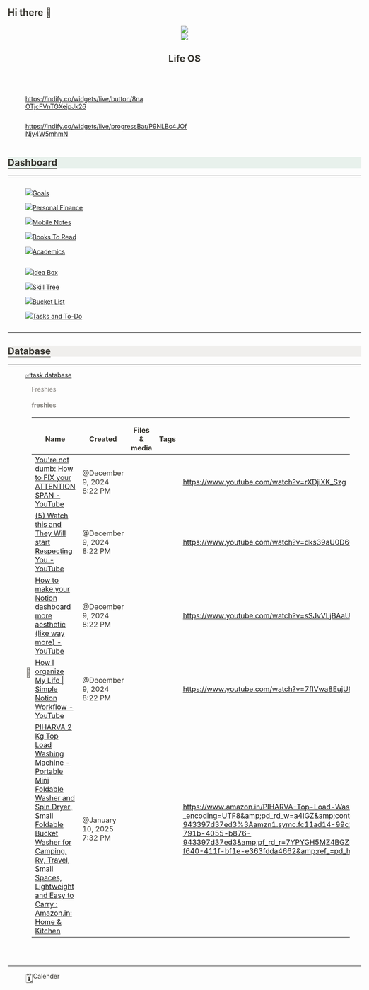 ## Hi there 👋
<html><head><meta http-equiv="Content-Type" content="text/html; charset=utf-8"/><title>Life OS</title><style>
/* cspell:disable-file */
/* webkit printing magic: print all background colors */
html {
	-webkit-print-color-adjust: exact;
}
* {
	box-sizing: border-box;
	-webkit-print-color-adjust: exact;
}

html,
body {
	margin: 0;
	padding: 0;
}
@media only screen {
	body {
		margin: 2em auto;
		max-width: 900px;
		color: rgb(55, 53, 47);
	}
}

body {
	line-height: 1.5;
	white-space: pre-wrap;
}

a,
a.visited {
	color: inherit;
	text-decoration: underline;
}

.pdf-relative-link-path {
	font-size: 80%;
	color: #444;
}

h1,
h2,
h3 {
	letter-spacing: -0.01em;
	line-height: 1.2;
	font-weight: 600;
	margin-bottom: 0;
}

.page-title {
	font-size: 2.5rem;
	font-weight: 700;
	margin-top: 0;
	margin-bottom: 0.75em;
}

h1 {
	font-size: 1.875rem;
	margin-top: 1.875rem;
}

h2 {
	font-size: 1.5rem;
	margin-top: 1.5rem;
}

h3 {
	font-size: 1.25rem;
	margin-top: 1.25rem;
}

.source {
	border: 1px solid #ddd;
	border-radius: 3px;
	padding: 1.5em;
	word-break: break-all;
}

.callout {
	border-radius: 10px;
	padding: 1rem;
}

figure {
	margin: 1.25em 0;
	page-break-inside: avoid;
}

figcaption {
	opacity: 0.5;
	font-size: 85%;
	margin-top: 0.5em;
}

mark {
	background-color: transparent;
}

.indented {
	padding-left: 1.5em;
}

hr {
	background: transparent;
	display: block;
	width: 100%;
	height: 1px;
	visibility: visible;
	border: none;
	border-bottom: 1px solid rgba(55, 53, 47, 0.09);
}

img {
	max-width: 100%;
}

@media only print {
	img {
		max-height: 100vh;
		object-fit: contain;
	}
}

@page {
	margin: 1in;
}

.collection-content {
	font-size: 0.875rem;
}

.collection-content td {
	white-space: pre-wrap;
	word-break: break-word;
}

.column-list {
	display: flex;
	justify-content: space-between;
}

.column {
	padding: 0 1em;
}

.column:first-child {
	padding-left: 0;
}

.column:last-child {
	padding-right: 0;
}

.table_of_contents-item {
	display: block;
	font-size: 0.875rem;
	line-height: 1.3;
	padding: 0.125rem;
}

.table_of_contents-indent-1 {
	margin-left: 1.5rem;
}

.table_of_contents-indent-2 {
	margin-left: 3rem;
}

.table_of_contents-indent-3 {
	margin-left: 4.5rem;
}

.table_of_contents-link {
	text-decoration: none;
	opacity: 0.7;
	border-bottom: 1px solid rgba(55, 53, 47, 0.18);
}

table,
th,
td {
	border: 1px solid rgba(55, 53, 47, 0.09);
	border-collapse: collapse;
}

table {
	border-left: none;
	border-right: none;
}

th,
td {
	font-weight: normal;
	padding: 0.25em 0.5em;
	line-height: 1.5;
	min-height: 1.5em;
	text-align: left;
}

th {
	color: rgba(55, 53, 47, 0.6);
}

ol,
ul {
	margin: 0;
	margin-block-start: 0.6em;
	margin-block-end: 0.6em;
}

li > ol:first-child,
li > ul:first-child {
	margin-block-start: 0.6em;
}

ul > li {
	list-style: disc;
}

ul.to-do-list {
	padding-inline-start: 0;
}

ul.to-do-list > li {
	list-style: none;
}

.to-do-children-checked {
	text-decoration: line-through;
	opacity: 0.375;
}

ul.toggle > li {
	list-style: none;
}

ul {
	padding-inline-start: 1.7em;
}

ul > li {
	padding-left: 0.1em;
}

ol {
	padding-inline-start: 1.6em;
}

ol > li {
	padding-left: 0.2em;
}

.mono ol {
	padding-inline-start: 2em;
}

.mono ol > li {
	text-indent: -0.4em;
}

.toggle {
	padding-inline-start: 0em;
	list-style-type: none;
}

/* Indent toggle children */
.toggle > li > details {
	padding-left: 1.7em;
}

.toggle > li > details > summary {
	margin-left: -1.1em;
}

.selected-value {
	display: inline-block;
	padding: 0 0.5em;
	background: rgba(206, 205, 202, 0.5);
	border-radius: 3px;
	margin-right: 0.5em;
	margin-top: 0.3em;
	margin-bottom: 0.3em;
	white-space: nowrap;
}

.collection-title {
	display: inline-block;
	margin-right: 1em;
}

.page-description {
	margin-bottom: 2em;
}

.simple-table {
	margin-top: 1em;
	font-size: 0.875rem;
	empty-cells: show;
}
.simple-table td {
	height: 29px;
	min-width: 120px;
}

.simple-table th {
	height: 29px;
	min-width: 120px;
}

.simple-table-header-color {
	background: rgb(247, 246, 243);
	color: black;
}
.simple-table-header {
	font-weight: 500;
}

time {
	opacity: 0.5;
}

.icon {
	display: inline-flex;
	align-items: center;
	justify-content: center;
	max-width: 1.2em;
	max-height: 1.2em;
	text-decoration: none;
	margin-right: 0.5em;
}

img.icon {
	border-radius: 3px;
}

.callout img.notion-static-icon {
	width: 1em;
	height: 1em;
}

.user-icon {
	width: 1.5em;
	height: 1.5em;
	border-radius: 100%;
	margin-right: 0.5rem;
}

.user-icon-inner {
	font-size: 0.8em;
}

.text-icon {
	border: 1px solid #000;
	text-align: center;
}

.page-cover-image {
	display: block;
	object-fit: cover;
	width: 100%;
	max-height: 30vh;
}

.page-header-icon {
	font-size: 3rem;
	margin-bottom: 1rem;
}

.page-header-icon-with-cover {
	margin-top: -0.72em;
	margin-left: 0.07em;
}

.page-header-icon img {
	border-radius: 3px;
}

.link-to-page {
	margin: 1em 0;
	padding: 0;
	border: none;
	font-weight: 500;
}

p > .user {
	opacity: 0.5;
}

td > .user,
td > time {
	white-space: nowrap;
}

input[type="checkbox"] {
	transform: scale(1.5);
	margin-right: 0.6em;
	vertical-align: middle;
}

p {
	margin-top: 0.5em;
	margin-bottom: 0.5em;
}

.image {
	border: none;
	margin: 1.5em 0;
	padding: 0;
	border-radius: 0;
	text-align: center;
}

.code,
code {
	background: rgba(135, 131, 120, 0.15);
	border-radius: 3px;
	padding: 0.2em 0.4em;
	border-radius: 3px;
	font-size: 85%;
	tab-size: 2;
}

code {
	color: #eb5757;
}

.code {
	padding: 1.5em 1em;
}

.code-wrap {
	white-space: pre-wrap;
	word-break: break-all;
}

.code > code {
	background: none;
	padding: 0;
	font-size: 100%;
	color: inherit;
}

blockquote {
	font-size: 1em;
	margin: 1em 0;
	padding-left: 1em;
	border-left: 3px solid rgb(55, 53, 47);
}

blockquote.quote-large {
	font-size: 1.25em;
}

.bookmark {
	text-decoration: none;
	max-height: 8em;
	padding: 0;
	display: flex;
	width: 100%;
	align-items: stretch;
}

.bookmark-title {
	font-size: 0.85em;
	overflow: hidden;
	text-overflow: ellipsis;
	height: 1.75em;
	white-space: nowrap;
}

.bookmark-text {
	display: flex;
	flex-direction: column;
}

.bookmark-info {
	flex: 4 1 180px;
	padding: 12px 14px 14px;
	display: flex;
	flex-direction: column;
	justify-content: space-between;
}

.bookmark-image {
	width: 33%;
	flex: 1 1 180px;
	display: block;
	position: relative;
	object-fit: cover;
	border-radius: 1px;
}

.bookmark-description {
	color: rgba(55, 53, 47, 0.6);
	font-size: 0.75em;
	overflow: hidden;
	max-height: 4.5em;
	word-break: break-word;
}

.bookmark-href {
	font-size: 0.75em;
	margin-top: 0.25em;
}

.sans { font-family: ui-sans-serif, -apple-system, BlinkMacSystemFont, "Segoe UI Variable Display", "Segoe UI", Helvetica, "Apple Color Emoji", Arial, sans-serif, "Segoe UI Emoji", "Segoe UI Symbol"; }
.code { font-family: "SFMono-Regular", Menlo, Consolas, "PT Mono", "Liberation Mono", Courier, monospace; }
.serif { font-family: Lyon-Text, Georgia, ui-serif, serif; }
.mono { font-family: iawriter-mono, Nitti, Menlo, Courier, monospace; }
.pdf .sans { font-family: Inter, ui-sans-serif, -apple-system, BlinkMacSystemFont, "Segoe UI Variable Display", "Segoe UI", Helvetica, "Apple Color Emoji", Arial, sans-serif, "Segoe UI Emoji", "Segoe UI Symbol", 'Twemoji', 'Noto Color Emoji', 'Noto Sans CJK JP'; }
.pdf:lang(zh-CN) .sans { font-family: Inter, ui-sans-serif, -apple-system, BlinkMacSystemFont, "Segoe UI Variable Display", "Segoe UI", Helvetica, "Apple Color Emoji", Arial, sans-serif, "Segoe UI Emoji", "Segoe UI Symbol", 'Twemoji', 'Noto Color Emoji', 'Noto Sans CJK SC'; }
.pdf:lang(zh-TW) .sans { font-family: Inter, ui-sans-serif, -apple-system, BlinkMacSystemFont, "Segoe UI Variable Display", "Segoe UI", Helvetica, "Apple Color Emoji", Arial, sans-serif, "Segoe UI Emoji", "Segoe UI Symbol", 'Twemoji', 'Noto Color Emoji', 'Noto Sans CJK TC'; }
.pdf:lang(ko-KR) .sans { font-family: Inter, ui-sans-serif, -apple-system, BlinkMacSystemFont, "Segoe UI Variable Display", "Segoe UI", Helvetica, "Apple Color Emoji", Arial, sans-serif, "Segoe UI Emoji", "Segoe UI Symbol", 'Twemoji', 'Noto Color Emoji', 'Noto Sans CJK KR'; }
.pdf .code { font-family: Source Code Pro, "SFMono-Regular", Menlo, Consolas, "PT Mono", "Liberation Mono", Courier, monospace, 'Twemoji', 'Noto Color Emoji', 'Noto Sans Mono CJK JP'; }
.pdf:lang(zh-CN) .code { font-family: Source Code Pro, "SFMono-Regular", Menlo, Consolas, "PT Mono", "Liberation Mono", Courier, monospace, 'Twemoji', 'Noto Color Emoji', 'Noto Sans Mono CJK SC'; }
.pdf:lang(zh-TW) .code { font-family: Source Code Pro, "SFMono-Regular", Menlo, Consolas, "PT Mono", "Liberation Mono", Courier, monospace, 'Twemoji', 'Noto Color Emoji', 'Noto Sans Mono CJK TC'; }
.pdf:lang(ko-KR) .code { font-family: Source Code Pro, "SFMono-Regular", Menlo, Consolas, "PT Mono", "Liberation Mono", Courier, monospace, 'Twemoji', 'Noto Color Emoji', 'Noto Sans Mono CJK KR'; }
.pdf .serif { font-family: PT Serif, Lyon-Text, Georgia, ui-serif, serif, 'Twemoji', 'Noto Color Emoji', 'Noto Serif CJK JP'; }
.pdf:lang(zh-CN) .serif { font-family: PT Serif, Lyon-Text, Georgia, ui-serif, serif, 'Twemoji', 'Noto Color Emoji', 'Noto Serif CJK SC'; }
.pdf:lang(zh-TW) .serif { font-family: PT Serif, Lyon-Text, Georgia, ui-serif, serif, 'Twemoji', 'Noto Color Emoji', 'Noto Serif CJK TC'; }
.pdf:lang(ko-KR) .serif { font-family: PT Serif, Lyon-Text, Georgia, ui-serif, serif, 'Twemoji', 'Noto Color Emoji', 'Noto Serif CJK KR'; }
.pdf .mono { font-family: PT Mono, iawriter-mono, Nitti, Menlo, Courier, monospace, 'Twemoji', 'Noto Color Emoji', 'Noto Sans Mono CJK JP'; }
.pdf:lang(zh-CN) .mono { font-family: PT Mono, iawriter-mono, Nitti, Menlo, Courier, monospace, 'Twemoji', 'Noto Color Emoji', 'Noto Sans Mono CJK SC'; }
.pdf:lang(zh-TW) .mono { font-family: PT Mono, iawriter-mono, Nitti, Menlo, Courier, monospace, 'Twemoji', 'Noto Color Emoji', 'Noto Sans Mono CJK TC'; }
.pdf:lang(ko-KR) .mono { font-family: PT Mono, iawriter-mono, Nitti, Menlo, Courier, monospace, 'Twemoji', 'Noto Color Emoji', 'Noto Sans Mono CJK KR'; }
.highlight-default {
	color: rgba(44, 44, 43, 1);
}
.highlight-gray {
	color: rgba(128, 125, 120, 1);
	fill: rgba(128, 125, 120, 1);
}
.highlight-brown {
	color: rgba(159, 118, 90, 1);
	fill: rgba(159, 118, 90, 1);
}
.highlight-orange {
	color: rgba(204, 121, 47, 1);
	fill: rgba(204, 121, 47, 1);
}
.highlight-yellow {
	color: rgba(195, 148, 67, 1);
	fill: rgba(195, 148, 67, 1);
}
.highlight-teal {
	color: rgba(80, 148, 110, 1);
	fill: rgba(80, 148, 110, 1);
}
.highlight-blue {
	color: rgba(63, 126, 190, 1);
	fill: rgba(63, 126, 190, 1);
}
.highlight-purple {
	color: rgba(154, 107, 180, 1);
	fill: rgba(154, 107, 180, 1);
}
.highlight-pink {
	color: rgba(179, 84, 136, 1);
	fill: rgba(179, 84, 136, 1);
}
.highlight-red {
	color: rgba(201, 85, 73, 1);
	fill: rgba(201, 85, 73, 1);
}
.highlight-default_background {
	color: rgba(44, 44, 43, 1);
}
.highlight-gray_background {
	background: rgba(42, 28, 0, 0.07);
}
.highlight-brown_background {
	background: rgba(139, 46, 0, 0.086);
}
.highlight-orange_background {
	background: rgba(224, 101, 1, 0.129);
}
.highlight-yellow_background {
	background: rgba(211, 168, 0, 0.137);
}
.highlight-teal_background {
	background: rgba(0, 100, 45, 0.09);
}
.highlight-blue_background {
	background: rgba(0, 111, 200, 0.09);
}
.highlight-purple_background {
	background: rgba(102, 0, 178, 0.078);
}
.highlight-pink_background {
	background: rgba(197, 0, 93, 0.086);
}
.highlight-red_background {
	background: rgba(223, 22, 0, 0.094);
}
.block-color-default {
	color: inherit;
	fill: inherit;
}
.block-color-gray {
	color: rgba(128, 125, 120, 1);
	fill: rgba(128, 125, 120, 1);
}
.block-color-brown {
	color: rgba(159, 118, 90, 1);
	fill: rgba(159, 118, 90, 1);
}
.block-color-orange {
	color: rgba(204, 121, 47, 1);
	fill: rgba(204, 121, 47, 1);
}
.block-color-yellow {
	color: rgba(195, 148, 67, 1);
	fill: rgba(195, 148, 67, 1);
}
.block-color-teal {
	color: rgba(80, 148, 110, 1);
	fill: rgba(80, 148, 110, 1);
}
.block-color-blue {
	color: rgba(63, 126, 190, 1);
	fill: rgba(63, 126, 190, 1);
}
.block-color-purple {
	color: rgba(154, 107, 180, 1);
	fill: rgba(154, 107, 180, 1);
}
.block-color-pink {
	color: rgba(179, 84, 136, 1);
	fill: rgba(179, 84, 136, 1);
}
.block-color-red {
	color: rgba(201, 85, 73, 1);
	fill: rgba(201, 85, 73, 1);
}
.block-color-default_background {
	color: inherit;
	fill: inherit;
}
.block-color-gray_background {
	background: rgba(240, 239, 237, 1);
}
.block-color-brown_background {
	background: rgba(245, 237, 233, 1);
}
.block-color-orange_background {
	background: rgba(251, 235, 222, 1);
}
.block-color-yellow_background {
	background: rgba(249, 243, 220, 1);
}
.block-color-teal_background {
	background: rgba(232, 241, 236, 1);
}
.block-color-blue_background {
	background: rgba(232, 242, 250, 1);
}
.block-color-purple_background {
	background: rgba(243, 235, 249, 1);
}
.block-color-pink_background {
	background: rgba(250, 233, 241, 1);
}
.block-color-red_background {
	background: rgba(252, 233, 231, 1);
}
.select-value-color-default { background-color: rgba(42, 28, 0, 0.07); }
.select-value-color-gray { background-color: rgba(28, 19, 1, 0.11); }
.select-value-color-brown { background-color: rgba(127, 51, 0, 0.156); }
.select-value-color-orange { background-color: rgba(196, 88, 0, 0.203); }
.select-value-color-yellow { background-color: rgba(209, 156, 0, 0.282); }
.select-value-color-green { background-color: rgba(0, 96, 38, 0.156); }
.select-value-color-blue { background-color: rgba(0, 99, 174, 0.172); }
.select-value-color-purple { background-color: rgba(92, 0, 163, 0.141); }
.select-value-color-pink { background-color: rgba(183, 0, 78, 0.152); }
.select-value-color-red { background-color: rgba(206, 24, 0, 0.164); }

.checkbox {
	display: inline-flex;
	vertical-align: text-bottom;
	width: 16;
	height: 16;
	background-size: 16px;
	margin-left: 2px;
	margin-right: 5px;
}

.checkbox-on {
	background-image: url("data:image/svg+xml;charset=UTF-8,%3Csvg%20width%3D%2216%22%20height%3D%2216%22%20viewBox%3D%220%200%2016%2016%22%20fill%3D%22none%22%20xmlns%3D%22http%3A%2F%2Fwww.w3.org%2F2000%2Fsvg%22%3E%0A%3Crect%20width%3D%2216%22%20height%3D%2216%22%20fill%3D%22%2358A9D7%22%2F%3E%0A%3Cpath%20d%3D%22M6.71429%2012.2852L14%204.9995L12.7143%203.71436L6.71429%209.71378L3.28571%206.2831L2%207.57092L6.71429%2012.2852Z%22%20fill%3D%22white%22%2F%3E%0A%3C%2Fsvg%3E");
}

.checkbox-off {
	background-image: url("data:image/svg+xml;charset=UTF-8,%3Csvg%20width%3D%2216%22%20height%3D%2216%22%20viewBox%3D%220%200%2016%2016%22%20fill%3D%22none%22%20xmlns%3D%22http%3A%2F%2Fwww.w3.org%2F2000%2Fsvg%22%3E%0A%3Crect%20x%3D%220.75%22%20y%3D%220.75%22%20width%3D%2214.5%22%20height%3D%2214.5%22%20fill%3D%22white%22%20stroke%3D%22%2336352F%22%20stroke-width%3D%221.5%22%2F%3E%0A%3C%2Fsvg%3E");
}
	
</style></head><body><article id="15704299-dc9e-80ed-9270-f23168bf188f" class="page sans"><header><img class="page-cover-image" src="https://images.unsplash.com/photo-1472214103451-9374bd1c798e?ixlib=rb-4.0.3&amp;q=85&amp;fm=jpg&amp;crop=entropy&amp;cs=srgb" style="object-position:center 50%"/><div class="page-header-icon page-header-icon-with-cover"><img class="icon" src="2.png"/></div><h1 class="page-title">Life OS</h1><p class="page-description"></p></header><div class="page-body"><div id="15704299-dc9e-8147-9b1b-ceb16e722b2a" class="column-list"><div id="15704299-dc9e-8126-bd25-fc1f71cba054" style="width:43.75%" class="column"><figure id="15704299-dc9e-81c9-9c79-df3ca4cd998b"><div class="source"><a href="https://indify.co/widgets/live/button/8naOTjcFVnTGXeipJk26">https://indify.co/widgets/live/button/8naOTjcFVnTGXeipJk26</a></div></figure></div><div id="15704299-dc9e-8100-b99c-c49f096ce0e9" style="width:56.25%" class="column"><figure id="15704299-dc9e-812b-9e88-d19f65871d26"><div class="source"><a href="https://indify.co/widgets/live/progressBar/P9NLBc4JOfNjy4W5mhmN">https://indify.co/widgets/live/progressBar/P9NLBc4JOfNjy4W5mhmN</a></div></figure></div></div><h2 id="15704299-dc9e-8178-8166-ecdc519184eb" class="block-color-teal_background"><strong><span style="border-bottom:0.05em solid">Dashboard</span></strong></h2><hr id="15704299-dc9e-81b8-8fe8-e11059e80aad"/><div id="15704299-dc9e-8121-afe0-c2499c7fcfa7" class="column-list"><div id="15704299-dc9e-813a-83a4-f0f262de38c1" style="width:50%" class="column"><figure id="15704299-dc9e-8126-b532-f7eee37b95cd" class="link-to-page"><a href="https://www.notion.so/Goals-15704299dc9e8126b532f7eee37b95cd?pvs=21"><img class="icon notion-static-icon" src="https://www.notion.so/icons/bullseye_green.svg"/>Goals</a></figure><figure id="15704299-dc9e-81be-abef-d29d60e786a1" class="link-to-page"><a href="https://www.notion.so/Personal-Finance-15704299dc9e81beabefd29d60e786a1?pvs=21"><img class="icon notion-static-icon" src="https://www.notion.so/icons/currency_green.svg"/>Personal Finance</a></figure><figure id="15704299-dc9e-81e3-9e57-ddec19c698b2" class="link-to-page"><a href="https://www.notion.so/Mobile-Notes-15704299dc9e81e39e57ddec19c698b2?pvs=21"><img class="icon notion-static-icon" src="https://www.notion.so/icons/phone_green.svg"/>Mobile Notes</a></figure><figure id="15704299-dc9e-81ae-8797-c38c8c291918" class="link-to-page"><a href="https://www.notion.so/Books-To-Read-15704299dc9e81ae8797c38c8c291918?pvs=21"><img class="icon notion-static-icon" src="https://www.notion.so/icons/book-closed_green.svg"/>Books To Read</a></figure><figure id="15704299-dc9e-8150-8b47-c9e7f784e934" class="link-to-page"><a href="https://www.notion.so/Academics-15704299dc9e81508b47c9e7f784e934?pvs=21"><img class="icon notion-static-icon" src="https://www.notion.so/icons/graduate_green.svg"/>Academics</a></figure></div><div id="15704299-dc9e-810b-aae3-f2a9b873da60" style="width:50%" class="column"><figure id="15704299-dc9e-8127-8e62-c9678181ed0f" class="link-to-page"><a href="https://www.notion.so/Idea-Box-15704299dc9e81278e62c9678181ed0f?pvs=21"><img class="icon notion-static-icon" src="https://www.notion.so/icons/light-bulb_green.svg"/>Idea Box</a></figure><figure id="15704299-dc9e-81a8-b75b-ddce3fbc2d9c" class="link-to-page"><a href="https://www.notion.so/Skill-Tree-15704299dc9e81a8b75bddce3fbc2d9c?pvs=21"><img class="icon notion-static-icon" src="https://www.notion.so/icons/branch-create_green.svg"/>Skill Tree</a></figure><figure id="15704299-dc9e-81e6-9477-e1cd3213ad0d" class="link-to-page"><a href="https://www.notion.so/Bucket-List-15704299dc9e81e69477e1cd3213ad0d?pvs=21"><img class="icon notion-static-icon" src="https://www.notion.so/icons/couch_green.svg"/>Bucket List</a></figure><figure id="15704299-dc9e-814a-b489-df06c439069f" class="link-to-page"><a href="https://www.notion.so/Tasks-and-To-Do-15704299dc9e814ab489df06c439069f?pvs=21"><img class="icon notion-static-icon" src="https://www.notion.so/icons/chemistry_green.svg"/>Tasks and To-Do</a></figure></div></div><hr id="15704299-dc9e-810e-95e3-df630c611064"/><h2 id="15704299-dc9e-814d-a5cc-c05f742ba766" class="block-color-gray_background"><strong><span style="border-bottom:0.05em solid">Database</span></strong></h2><hr id="27704299-dc9e-8087-9a59-c2f6a524a948"/><figure id="27704299-dc9e-8018-80e5-e56ca5a57032" class="link-to-page"><a href="https://www.notion.so/27704299dc9e801880e5e56ca5a57032?pvs=21"><span class="icon">✅</span>task database</a></figure><figure class="block-color-gray callout" style="white-space:pre-wrap;display:flex" id="15704299-dc9e-8111-95d3-ea4e16fef634"><div style="font-size:1.5em;display:flex;align-items:center"><span class="icon">👝</span></div><div style="width:100%">Freshies<div id="15704299-dc9e-8124-8d50-e9fc6a73383b" class="collection-content"><h4 class="collection-title">freshies</h4><table class="collection-content"><thead><tr><th><span class="icon property-icon"><img src="https://www.notion.so/icons/font_gray.svg" style="width:14px;height:14px;display:block"/></span>Name</th><th><span class="icon property-icon"><img src="https://www.notion.so/icons/clock_gray.svg" style="width:14px;height:14px;display:block"/></span>Created</th><th><span class="icon property-icon"><img src="https://www.notion.so/icons/attachment_gray.svg" style="width:14px;height:14px;display:block"/></span>Files &amp; media</th><th><span class="icon property-icon"><img src="https://www.notion.so/icons/list_gray.svg" style="width:14px;height:14px;display:block"/></span>Tags</th><th><span class="icon property-icon"><img src="https://www.notion.so/icons/link_gray.svg" style="width:14px;height:14px;display:block"/></span>URL</th></tr></thead><tbody><tr id="15704299-dc9e-812f-bee2-f9a5e67ad63c"><td class="cell-title"><a href="https://www.notion.so/You-re-not-dumb-How-to-FIX-your-ATTENTION-SPAN-YouTube-15704299dc9e812fbee2f9a5e67ad63c?pvs=21">You&#x27;re not dumb: How to FIX your ATTENTION SPAN - YouTube</a></td><td class="cell-SRXr"><time>@December 9, 2024 8:22 PM</time></td><td class="cell-bp_Q"></td><td class="cell-SDfY"></td><td class="cell-@Iki"><a href="https://www.youtube.com/watch?v=rXDjiXK_Szg" class="url-value">https://www.youtube.com/watch?v=rXDjiXK_Szg</a></td></tr><tr id="15704299-dc9e-8152-8f22-c2e706d32601"><td class="cell-title"><a href="https://www.notion.so/5-Watch-this-and-They-Will-start-Respecting-You-YouTube-15704299dc9e81528f22c2e706d32601?pvs=21">(5) Watch this and They Will start Respecting You - YouTube</a></td><td class="cell-SRXr"><time>@December 9, 2024 8:22 PM</time></td><td class="cell-bp_Q"></td><td class="cell-SDfY"></td><td class="cell-@Iki"><a href="https://www.youtube.com/watch?v=dks39aU0D60" class="url-value">https://www.youtube.com/watch?v=dks39aU0D60</a></td></tr><tr id="15704299-dc9e-8150-a4d7-d1336d025471"><td class="cell-title"><a href="https://www.notion.so/How-to-make-your-Notion-dashboard-more-aesthetic-like-way-more-YouTube-15704299dc9e8150a4d7d1336d025471?pvs=21">How to make your Notion dashboard more aesthetic (like way more) - YouTube</a></td><td class="cell-SRXr"><time>@December 9, 2024 8:22 PM</time></td><td class="cell-bp_Q"></td><td class="cell-SDfY"></td><td class="cell-@Iki"><a href="https://www.youtube.com/watch?v=sSJvVLjBAaU&amp;t=227s" class="url-value">https://www.youtube.com/watch?v=sSJvVLjBAaU&amp;t=227s</a></td></tr><tr id="15704299-dc9e-81a7-9164-f5997909c11f"><td class="cell-title"><a href="https://www.notion.so/How-I-organize-My-Life-Simple-Notion-Workflow-YouTube-15704299dc9e81a79164f5997909c11f?pvs=21">How I organize My Life | Simple Notion Workflow - YouTube</a></td><td class="cell-SRXr"><time>@December 9, 2024 8:22 PM</time></td><td class="cell-bp_Q"></td><td class="cell-SDfY"></td><td class="cell-@Iki"><a href="https://www.youtube.com/watch?v=7fIVwa8EujU&amp;t=21s" class="url-value">https://www.youtube.com/watch?v=7fIVwa8EujU&amp;t=21s</a></td></tr><tr id="17704299-dc9e-811d-9cf9-e4573b8a3c2a"><td class="cell-title"><a href="https://www.notion.so/PIHARVA-2-Kg-Top-Load-Washing-Machine-Portable-Mini-Foldable-Washer-and-Spin-Dryer-Small-Foldable-17704299dc9e811d9cf9e4573b8a3c2a?pvs=21">PIHARVA 2 Kg Top Load Washing Machine - Portable Mini Foldable Washer and Spin Dryer, Small Foldable Bucket Washer for Camping, Rv, Travel, Small Spaces, Lightweight and Easy to Carry : Amazon.in: Home &amp; Kitchen</a></td><td class="cell-SRXr"><time>@January 10, 2025 7:32 PM</time></td><td class="cell-bp_Q"></td><td class="cell-SDfY"></td><td class="cell-@Iki"><a href="https://www.amazon.in/PIHARVA-Top-Load-Washing-Machine/dp/B0DPSLRNGJ/?_encoding=UTF8&amp;pd_rd_w=a4IGZ&amp;content-id=amzn1.sym.509965a2-791b-4055-b876-943397d37ed3%3Aamzn1.symc.fc11ad14-99c1-406b-aa77-051d0ba1aade&amp;pf_rd_p=509965a2-791b-4055-b876-943397d37ed3&amp;pf_rd_r=7YPYGH5MZ4BGZKKW2PTF&amp;pd_rd_wg=c7dXM&amp;pd_rd_r=c748efbe-f640-411f-bf1e-e363fdda4662&amp;ref_=pd_hp_d_atf_ci_mcx_mr_ca_hp_atf_d" class="url-value">https://www.amazon.in/PIHARVA-Top-Load-Washing-Machine/dp/B0DPSLRNGJ/?_encoding=UTF8&amp;pd_rd_w=a4IGZ&amp;content-id=amzn1.sym.509965a2-791b-4055-b876-943397d37ed3%3Aamzn1.symc.fc11ad14-99c1-406b-aa77-051d0ba1aade&amp;pf_rd_p=509965a2-791b-4055-b876-943397d37ed3&amp;pf_rd_r=7YPYGH5MZ4BGZKKW2PTF&amp;pd_rd_wg=c7dXM&amp;pd_rd_r=c748efbe-f640-411f-bf1e-e363fdda4662&amp;ref_=pd_hp_d_atf_ci_mcx_mr_ca_hp_atf_d</a></td></tr></tbody></table><br/><br/></div></div></figure><p id="15704299-dc9e-8100-9ba4-cb63f292a0fc" class="">
</p><hr id="15704299-dc9e-8103-aaaa-cfd8e6af0c76"/><p id="15704299-dc9e-81b2-b06a-da7a0143bec4" class="">
</p><p id="15704299-dc9e-81a2-9896-f5d14b096232" class="">
</p><figure class="block-color-default callout" style="white-space:pre-wrap;display:flex" id="15704299-dc9e-81b5-968f-c7dc89b79ec5"><div style="font-size:1.5em;display:flex;align-items:center"><span class="icon">🗓️</span></div><div style="width:100%">Calender</div></figure></div></article><span class="sans" style="font-size:14px;padding-top:2em"></span></body></html>
<!--
**Goat4204/Goat4204** is a ✨ _special_ ✨ repository because its `README.md` (this file) appears on your GitHub profile.

Here are some ideas to get you started:

- 🔭 I’m currently working on ...
- 🌱 I’m currently learning ...
- 👯 I’m looking to collaborate on ...
- 🤔 I’m looking for help with ...
- 💬 Ask me about ...
- 📫 How to reach me: ...
- 😄 Pronouns: ...
- ⚡ Fun fact: ...
-->

